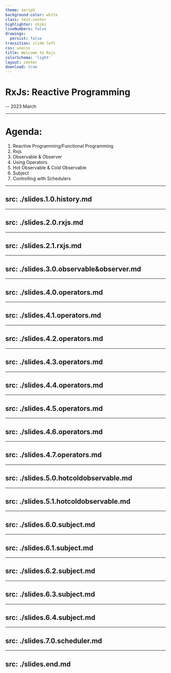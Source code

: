 ```yaml
---
theme: seriph
background-color: white
class: text-center
highlighter: shiki
lineNumbers: false
drawings:
  persist: false
transition: slide-left
css: unocss
title: Welcome to Rxjs
colorSchema: 'light'
layout: center
download: true
---
```

# RxJs: Reactive Programming
-- 2023 March

<!--
同学们好，欢迎参加金兰的定制班课程，今年是我工作的第十二个年头，也是在金兰软件的第6年。作为金兰软件的成员，还是很自豪，有一群志同道合的同事和良好的工作学习氛围。希望在座中的你们，在未来也有机会加入。
接下来一段时间会由我给大家讲解关于Rxjs和Angular的课程内容，希望大家能够有所收获。

按照惯例，我们需要先做下考勤。
-->
---

# Agenda:
1. Reactive Programming/Functional Programming
2. Rxjs
3. Observable & Observer
4. Using Operators
5. Hot Observable & Cold Observable
6. Subject
7. Controlling with Schedulers

<!--
1.今天的主讲内容是Rxjs，Rxjs是专门用于处理数据的js框架，后续我们还会讲到主要用于处理UI界面的Angular框架，两个框架的结合使用，就可以创造出功能强大的前端页面。 
2. 学习这些框架，一定需要有一个相对不错的js， typescript的基础。如果有同学对于基础内容还是很懵懂，最后课余时间好好复习理解下
3. 这次课程的主要内容有以下这些。
4. 首先会介绍一下各种不同编程风格的历史，有一个初步的认识，然后会详细介绍一下Rxjs，及如何使用它，这其中包括了“observable和observer， 可被观察对象和观察对象，冷热可被观察对象，如何使用操作符，如何使用subject实现多播，如何通过schedule控制数据发布节奏”
-->

---
src: ./slides.1.0.history.md
---

---
src: ./slides.2.0.rxjs.md
---

---
src: ./slides.2.1.rxjs.md
---

---
src: ./slides.3.0.observable&observer.md
---

---
src: ./slides.4.0.operators.md
---

---
src: ./slides.4.1.operators.md
---

---
src: ./slides.4.2.operators.md
---

---
src: ./slides.4.3.operators.md
---

---
src: ./slides.4.4.operators.md
---

---
src: ./slides.4.5.operators.md
---

---
src: ./slides.4.6.operators.md
---

---
src: ./slides.4.7.operators.md
---

---
src: ./slides.5.0.hotcoldobservable.md
---

---
src: ./slides.5.1.hotcoldobservable.md
---

---
src: ./slides.6.0.subject.md
---

---
src: ./slides.6.1.subject.md
---

---
src: ./slides.6.2.subject.md
---

---
src: ./slides.6.3.subject.md
---

---
src: ./slides.6.4.subject.md
---

---
src: ./slides.7.0.scheduler.md
---

---
src: ./slides.end.md
---


